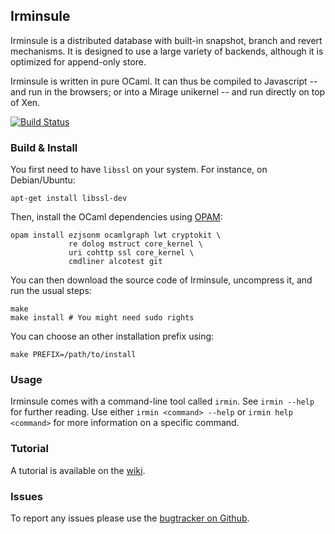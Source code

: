 ## Irminsule

Irminsule is a distributed database with built-in snapshot, branch and
revert mechanisms. It is designed to use a large variety of backends,
although it is optimized for append-only store.

Irminsule is written in pure OCaml. It can thus be compiled to Javascript
-- and run in the browsers; or into a Mirage unikernel -- and run directly
on top of Xen.

[![Build Status](https://travis-ci.org/samoht/irminsule.png?branch=master)](https://travis-ci.org/samoht/irminsule)

### Build & Install

You first need to have `libssl` on your system. For instance, on Debian/Ubuntu:
```
apt-get install libssl-dev

```

Then, install the OCaml dependencies using [OPAM](http://opam.ocaml.org):
```
opam install ezjsonm ocamlgraph lwt cryptokit \
             re dolog mstruct core_kernel \
             uri cohttp ssl core_kernel \
             cmdliner alcotest git
```

You can then download the source code of Irminsule, uncompress it, and run
the usual steps:

```
make
make install # You might need sudo rights
```

You can choose an other installation prefix using:

```
make PREFIX=/path/to/install
```

### Usage

Irminsule comes with a command-line tool called `irmin`. See `irmin
 --help` for further reading. Use either `irmin <command> --help` or
 `irmin help <command>` for more information on a specific command.

### Tutorial

A tutorial is available on the [wiki](https://github.com/samoht/irminsule/wiki/Getting-Started).

### Issues

To report any issues please use the [bugtracker on Github](https://github.com/samoht/issues).
